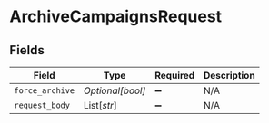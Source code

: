 # ArchiveCampaignsRequest


## Fields

| Field              | Type               | Required           | Description        |
| ------------------ | ------------------ | ------------------ | ------------------ |
| `force_archive`    | *Optional[bool]*   | :heavy_minus_sign: | N/A                |
| `request_body`     | List[*str*]        | :heavy_minus_sign: | N/A                |